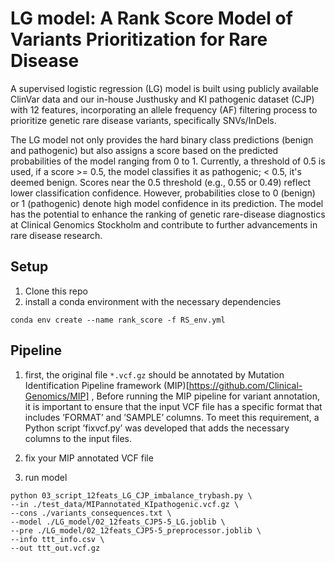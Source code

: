 # LG model: A Rank Score Model of Variants Prioritization for Rare Disease

A supervised logistic regression (LG) model is built using publicly available ClinVar data and our in-house Justhusky and KI pathogenic dataset (CJP) with 12 features, incorporating an allele frequency (AF) filtering process to prioritize genetic rare disease variants, specifically SNVs/InDels. 

The LG model not only provides the hard binary class predictions (benign and pathogenic) but also assigns a score based on the predicted probabilities of the model ranging from 0 to 1. Currently, a threshold of 0.5 is used, if a score >= 0.5, the model classifies it as pathogenic; < 0.5, it's deemed benign. Scores near the 0.5 threshold (e.g., 0.55 or 0.49) reflect lower classification confidence. However, probabilities close to 0 (benign) or 1 (pathogenic) denote high model confidence in its prediction. The model has the potential to enhance the ranking of genetic rare-disease diagnostics at Clinical Genomics Stockholm and contribute to further advancements in rare disease research.

## Setup
1. Clone this repo
2. install a conda environment with the necessary dependencies
```
conda env create --name rank_score -f RS_env.yml
```

## Pipeline
1. first, the original file `*.vcf.gz` should be annotated by Mutation Identification Pipeline framework (MIP)[https://github.com/Clinical-Genomics/MIP] , Before running the MIP pipeline for variant annotation, it is important to ensure that the input VCF file has a specific format that includes ’FORMAT’ and ’SAMPLE’ columns. To meet this requirement, a Python script ’fixvcf.py’ was developed that adds the necessary columns to the input files.

3. fix your MIP annotated VCF file
4. run model
```
python 03_script_12feats_LG_CJP_imbalance_trybash.py \
--in ./test_data/MIPannotated_KIpathogenic.vcf.gz \
--cons ./variants_consequences.txt \
--model ./LG_model/02_12feats_CJP5-5_LG.joblib \
--pre ./LG_model/02_12feats_CJP5-5_preprocessor.joblib \
--info ttt_info.csv \
--out ttt_out.vcf.gz
```

